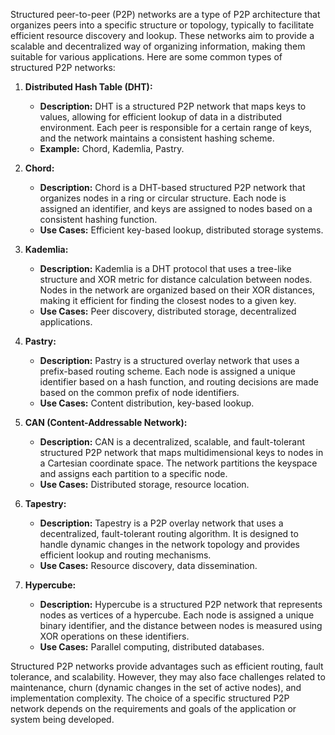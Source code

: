Structured peer-to-peer (P2P) networks are a type of P2P architecture that organizes peers into a specific structure or topology, typically to facilitate efficient resource discovery and lookup. These networks aim to provide a scalable and decentralized way of organizing information, making them suitable for various applications. Here are some common types of structured P2P networks:

1. **Distributed Hash Table (DHT):**
   - **Description:** DHT is a structured P2P network that maps keys to values, allowing for efficient lookup of data in a distributed environment. Each peer is responsible for a certain range of keys, and the network maintains a consistent hashing scheme.
   - **Example:** Chord, Kademlia, Pastry.

2. **Chord:**
   - **Description:** Chord is a DHT-based structured P2P network that organizes nodes in a ring or circular structure. Each node is assigned an identifier, and keys are assigned to nodes based on a consistent hashing function.
   - **Use Cases:** Efficient key-based lookup, distributed storage systems.

3. **Kademlia:**
   - **Description:** Kademlia is a DHT protocol that uses a tree-like structure and XOR metric for distance calculation between nodes. Nodes in the network are organized based on their XOR distances, making it efficient for finding the closest nodes to a given key.
   - **Use Cases:** Peer discovery, distributed storage, decentralized applications.

4. **Pastry:**
   - **Description:** Pastry is a structured overlay network that uses a prefix-based routing scheme. Each node is assigned a unique identifier based on a hash function, and routing decisions are made based on the common prefix of node identifiers.
   - **Use Cases:** Content distribution, key-based lookup.

5. **CAN (Content-Addressable Network):**
   - **Description:** CAN is a decentralized, scalable, and fault-tolerant structured P2P network that maps multidimensional keys to nodes in a Cartesian coordinate space. The network partitions the keyspace and assigns each partition to a specific node.
   - **Use Cases:** Distributed storage, resource location.

6. **Tapestry:**
   - **Description:** Tapestry is a P2P overlay network that uses a decentralized, fault-tolerant routing algorithm. It is designed to handle dynamic changes in the network topology and provides efficient lookup and routing mechanisms.
   - **Use Cases:** Resource discovery, data dissemination.

7. **Hypercube:**
   - **Description:** Hypercube is a structured P2P network that represents nodes as vertices of a hypercube. Each node is assigned a unique binary identifier, and the distance between nodes is measured using XOR operations on these identifiers.
   - **Use Cases:** Parallel computing, distributed databases.

Structured P2P networks provide advantages such as efficient routing, fault tolerance, and scalability. However, they may also face challenges related to maintenance, churn (dynamic changes in the set of active nodes), and implementation complexity. The choice of a specific structured P2P network depends on the requirements and goals of the application or system being developed.

